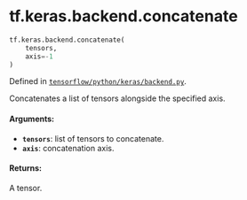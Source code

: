 <div itemscope itemtype="http://developers.google.com/ReferenceObject">
<meta itemprop="name" content="tf.keras.backend.concatenate" />
<meta itemprop="path" content="Stable" />
</div>

# tf.keras.backend.concatenate

``` python
tf.keras.backend.concatenate(
    tensors,
    axis=-1
)
```



Defined in [`tensorflow/python/keras/backend.py`](/code/stable/tensorflow/python/keras/backend.py).

Concatenates a list of tensors alongside the specified axis.

#### Arguments:

* <b>`tensors`</b>: list of tensors to concatenate.
* <b>`axis`</b>: concatenation axis.


#### Returns:

A tensor.